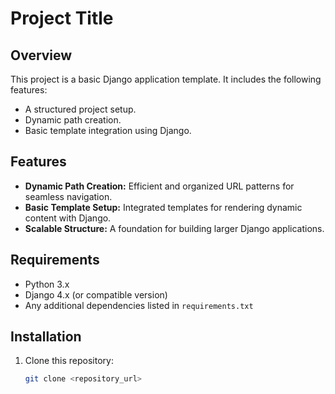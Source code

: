 # Project Title

## Overview
This project is a basic Django application template. It includes the following features:
- A structured project setup.
- Dynamic path creation.
- Basic template integration using Django.

## Features
- **Dynamic Path Creation:** Efficient and organized URL patterns for seamless navigation.
- **Basic Template Setup:** Integrated templates for rendering dynamic content with Django.
- **Scalable Structure:** A foundation for building larger Django applications.

## Requirements
- Python 3.x
- Django 4.x (or compatible version)
- Any additional dependencies listed in `requirements.txt`

## Installation
1. Clone this repository:
   ```bash
   git clone <repository_url>
